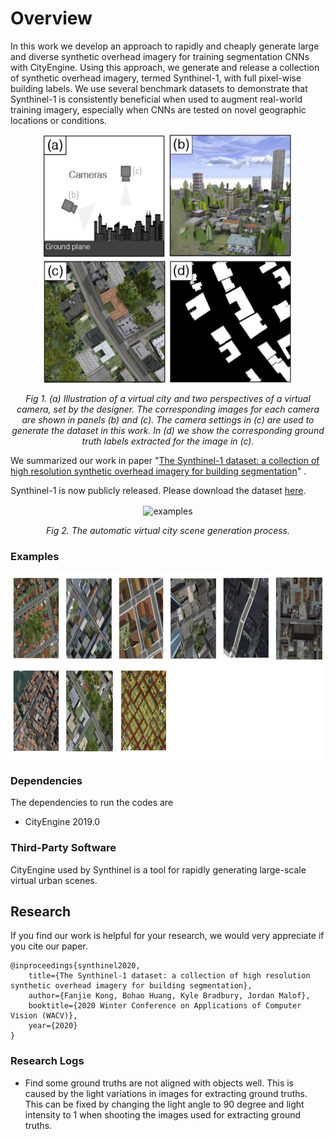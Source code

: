 # Overview
In this work we develop an approach to rapidly and cheaply generate large and diverse synthetic overhead imagery for training segmentation CNNs with CityEngine.  Using this approach, we generate and release a collection of synthetic overhead imagery, termed Synthinel-1, with full pixel-wise building labels.  We use several benchmark datasets to demonstrate that Synthinel-1 is consistently beneficial when used to augment real-world training imagery, especially when CNNs are tested on novel geographic locations or conditions.  <div align=center><img width="400" height="400" src="Externels/generate_img.png" alt="examples" align=center></div>
<p align=center>
    <em>Fig 1. (a) Illustration of a virtual city and two perspectives of a virtual camera, set by the designer.  The corresponding images for each camera are shown in panels (b) and (c).  The camera settings in (c) are used to generate the dataset in this work.  In (d) we show the corresponding ground truth labels extracted for the image in (c).   </em>
</p>

We summarized our work in paper "[The Synthinel-1 dataset: a collection of high resolution synthetic overhead imagery for building segmentation](https://arxiv.org/abs/2001.05130)" .


Synthinel-1 is now publicly released. Please download the dataset [here](https://drive.google.com/open?id=1T2fO-VLfyQoQdy5C4at_uHkP0KBRZkit).
<div align=center><img width="550" height="400" src="Externels/examples.gif" alt="examples" 
align=center></div>
<p align=center>
    <em>Fig 2. The automatic virtual city scene generation process.   </em>
</p>

### Examples
<div align=center><img width="900" height="300" src="Externels/examples2.png" alt="examples" 
align=center></div>

### Dependencies

The dependencies to run the codes are 

* CityEngine 2019.0

### Third-Party Software
CityEngine used by Synthinel is a tool for rapidly generating large-scale virtual urban scenes. 

Research
---------

If you find our work is helpful for your research, we would very appreciate if you cite our paper.

    @inproceedings{synthinel2020,
        title={The Synthinel-1 dataset: a collection of high resolution synthetic overhead imagery for building segmentation},
        author={Fanjie Kong, Bohao Huang, Kyle Bradbury, Jordan Malof},
        booktitle={2020 Winter Conference on Applications of Computer Vision (WACV)},
        year={2020}
    }
    
    
   
### Research Logs

- Find some ground truths are not aligned with objects well. This is caused by the light variations in images for extracting ground truths. This can be fixed by changing the light angle to 90 degree and light intensity to 1 when shooting the images used for extracting ground truths.
